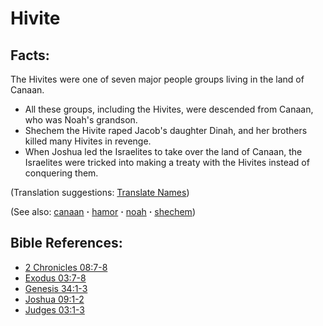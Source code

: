 # Hivite #

## Facts: ##

The Hivites were one of seven major people groups living in the land of Canaan.

* All these groups, including the Hivites, were descended from Canaan, who was Noah's grandson.
* Shechem the Hivite raped Jacob's daughter Dinah, and her brothers killed many Hivites in revenge.
* When Joshua led the Israelites to take over the land of Canaan, the Israelites were tricked into making a treaty with the Hivites instead of conquering them.

(Translation suggestions: [Translate Names](https://git.door43.org/Door43/en-ta-translate-vol1/src/master/content/translate_names.md))

(See also: [canaan](../other/canaan.md) **·** [hamor](../other/hamor.md) **·** [noah](../other/noah.md) **·** [shechem](../other/shechem.md))

## Bible References: ##

* [2 Chronicles 08:7-8](https://door43.org/en/bible/notes/2ch/08/07)
* [Exodus 03:7-8](https://door43.org/en/bible/notes/exo/03/07)
* [Genesis 34:1-3](https://door43.org/en/bible/notes/gen/34/01)
* [Joshua 09:1-2](https://door43.org/en/bible/notes/jos/09/01)
* [Judges 03:1-3](https://door43.org/en/bible/notes/jdg/03/01)

